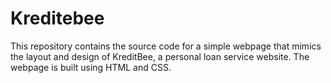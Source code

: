 # Kreditebee
This repository contains the source code for a simple webpage that mimics the layout and design of KreditBee, a personal loan service website. The webpage is built using HTML and CSS.
